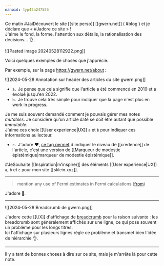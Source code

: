 ```yaml
---
nanoid: 4yp42a247526
---
```

Ce matin #JaiDécouvert le site [[site perso]] [[gwern.net]] ( #blog ) et je déclare que « #Jadore ce site » !  
J'aime le fond, la forme, l'attention aux détails, la rationalisation des décisions… 👌.

![[Pasted image 20240528112922.png]]

Voici quelques exemples de choses que j'apprécie.

Par exemple, sur la page https://gwern.net/about :

![[2024-05-28 Annotation sur header des articles du site gwern.png]]

- `a.` Je pense que cela signifie que l'article a été commencé en 2010 et a évolué jusqu'en 2022. 
- `b.` Je trouve cela très simple pour indiquer que la page n'est plus en work in progress.

Je me suis souvent demandé comment je pouvais gérer mes notes *mutables*. Je considère qu'un article daté se doit être autant que possible *immutable*.  
J'aime ces choix [[User experience|UX]] `a` et `b` pour indiquer ces informations au lecteur.

- `c.` J'adore ❤️, [ce tag permet](https://gwern.net/about#confidence-tags) d'indiquer le niveau de [[credence]] de l'article, c'est une version de [[Marqueur de modestie épistémique|marqueur de modestie épistémique]].

#JeSouhaite [[Inspiration|m'inspirer]] des éléments [[User experience|UX]] `a`, `b` et `c` pour mon site [[sklein.xyz]].

---

> mention any use of Fermi estimates in Fermi calculations ([from](https://gwern.net/about#writing-checklist))

J'adore 🙂.

---

![[2024-05-28 Breadcrumb de gwern.png]]

J'adore cette [[UX]] d'affichage de [breadcrumb](https://en.wikipedia.org/wiki/Breadcrumb_navigation) pour la raison suivante : les breadcrumb sont généralement affichés sur une ligne, ce qui pose souvent un problème pour les longs titres.  
Ici l'affichage sur plusieurs lignes règle ce problème et transmet bien l'idée de hiérarchie 👌.

---

Il y a tant de bonnes choses à dire sur ce site, mais je m'arrête là pour cette note.
